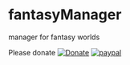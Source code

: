 # fantasyManager
manager for fantasy worlds

Please donate
[![Donate](https://img.shields.io/badge/Donate-PayPal-green.svg)](https://www.paypal.com/cgi-bin/webscr?cmd=_donations&business=X74A29CBRNQPS&lc=CZ&item_name=Patrik%20V%c3%a1cal%20%2d%20Fantasy%20Manager&item_number=Fantasy%20Manager&no_note=0&cn=Please%20leave%20me%20a%20message%2e&no_shipping=2&currency_code=USD&bn=PP%2dDonationsBF%3aDonate%2dPayPal%2dgreen%2esvg%3aNonHosted)
[![paypal](https://www.paypalobjects.com/en_US/i/btn/btn_donateCC_LG.gif)](YOUR_EMAIL_CODE)
